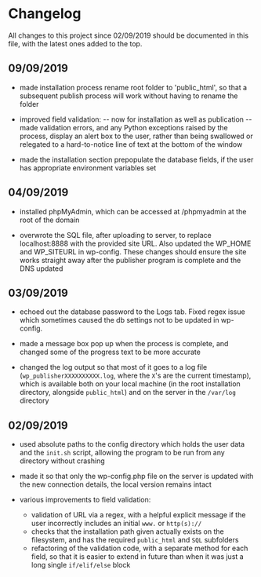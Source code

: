 # Changelog
All changes to this project since 02/09/2019 should be documented in this file, with the latest ones added to the top.

## 09/09/2019
- made installation process rename root folder to 'public_html', so that a subsequent publish process will work without having to rename the folder

- improved field validation:
-- now for installation as well as publication
-- made validation errors, and any Python exceptions raised by the process, display an alert box to the user, rather than being swallowed or relegated to a hard-to-notice line of text at the bottom of the window

- made the installation section prepopulate the database fields, if the user has appropriate environment variables set

## 04/09/2019
- installed phpMyAdmin, which can be accessed at /phpmyadmin at the root of the domain

- overwrote the SQL file, after uploading to server, to replace localhost:8888 with the provided site URL. Also updated the WP_HOME and WP_SITEURL in wp-config. These changes should ensure the site works straight away after the publisher program is complete and the DNS updated

## 03/09/2019
- echoed out the database password to the Logs tab. Fixed regex issue which sometimes caused the db settings not to be updated in wp-config.

- made a message box pop up when the process is complete, and changed some of the progress text to be more accurate

- changed the log output so that most of it goes to a log file (`wp_publisherXXXXXXXXXX.log`, where the `X`'s are the current timestamp), which is available both on your local machine (in the root installation directory, alongside `public_html`) and on the server in the `/var/log` directory

## 02/09/2019
- used absolute paths to the config directory which holds the user data and the `init.sh` script, allowing the program to be run from any directory without crashing 

- made it so that only the wp-config.php file on the server is updated with the new connection details, the local version remains intact

- various improvements to field validation:
  - validation of URL via a regex, with a helpful explicit message if the user incorrectly includes an initial `www.` or `http(s)://`
  - checks that the installation path given actually exists on the filesystem, and has the required `public_html` and `SQL` subfolders
  - refactoring of the validation code, with a separate method for each field, so that it is easier to extend in future than when it was just a long single `if/elif/else` block